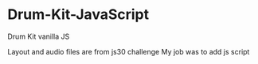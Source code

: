 # Drum-Kit-JavaScript

Drum Kit vanilla JS

Layout and audio files are from js30 challenge
My job was to add js script
